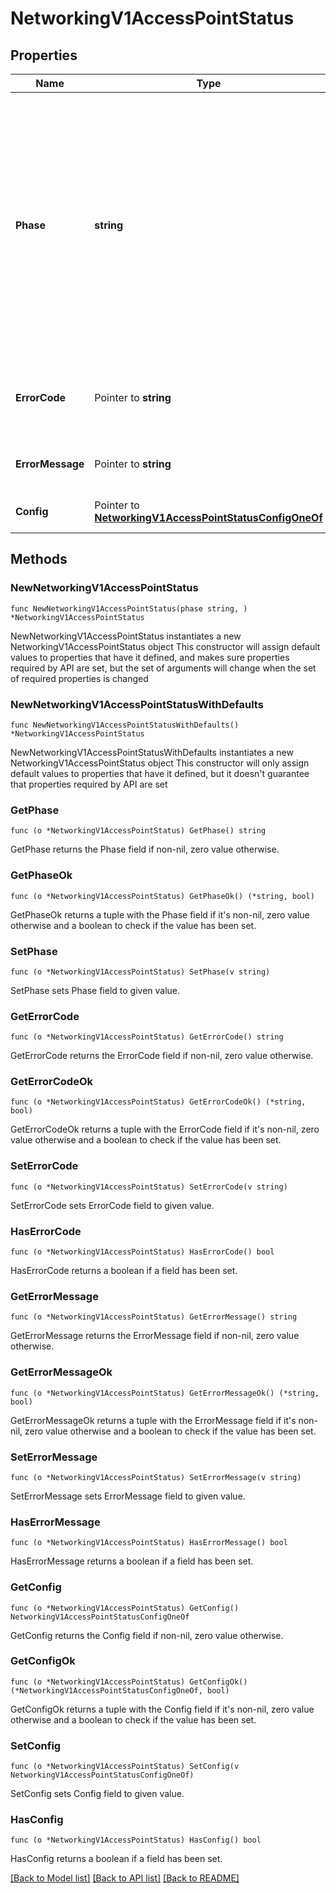 # NetworkingV1AccessPointStatus

## Properties

Name | Type | Description | Notes
------------ | ------------- | ------------- | -------------
**Phase** | **string** | The lifecycle phase of the access point:    PROVISIONING: Access point provisioning is in progress;    PENDING_ACCEPT: Access point connection request is pending acceptance by the customer;    READY:  Access point is ready;    FAILED: Access point is in a failed state;    DEPROVISIONING: Access point deprovisioning is in progress;  | [readonly] 
**ErrorCode** | Pointer to **string** | Error code if access point is in a failed state. May be used for programmatic error checking. | [optional] [readonly] 
**ErrorMessage** | Pointer to **string** | Displayable error message if access point is in a failed state. | [optional] [readonly] 
**Config** | Pointer to [**NetworkingV1AccessPointStatusConfigOneOf**](NetworkingV1AccessPointStatusConfigOneOf.md) | Cloud specific status of the access point. | [optional] [readonly] 

## Methods

### NewNetworkingV1AccessPointStatus

`func NewNetworkingV1AccessPointStatus(phase string, ) *NetworkingV1AccessPointStatus`

NewNetworkingV1AccessPointStatus instantiates a new NetworkingV1AccessPointStatus object
This constructor will assign default values to properties that have it defined,
and makes sure properties required by API are set, but the set of arguments
will change when the set of required properties is changed

### NewNetworkingV1AccessPointStatusWithDefaults

`func NewNetworkingV1AccessPointStatusWithDefaults() *NetworkingV1AccessPointStatus`

NewNetworkingV1AccessPointStatusWithDefaults instantiates a new NetworkingV1AccessPointStatus object
This constructor will only assign default values to properties that have it defined,
but it doesn't guarantee that properties required by API are set

### GetPhase

`func (o *NetworkingV1AccessPointStatus) GetPhase() string`

GetPhase returns the Phase field if non-nil, zero value otherwise.

### GetPhaseOk

`func (o *NetworkingV1AccessPointStatus) GetPhaseOk() (*string, bool)`

GetPhaseOk returns a tuple with the Phase field if it's non-nil, zero value otherwise
and a boolean to check if the value has been set.

### SetPhase

`func (o *NetworkingV1AccessPointStatus) SetPhase(v string)`

SetPhase sets Phase field to given value.


### GetErrorCode

`func (o *NetworkingV1AccessPointStatus) GetErrorCode() string`

GetErrorCode returns the ErrorCode field if non-nil, zero value otherwise.

### GetErrorCodeOk

`func (o *NetworkingV1AccessPointStatus) GetErrorCodeOk() (*string, bool)`

GetErrorCodeOk returns a tuple with the ErrorCode field if it's non-nil, zero value otherwise
and a boolean to check if the value has been set.

### SetErrorCode

`func (o *NetworkingV1AccessPointStatus) SetErrorCode(v string)`

SetErrorCode sets ErrorCode field to given value.

### HasErrorCode

`func (o *NetworkingV1AccessPointStatus) HasErrorCode() bool`

HasErrorCode returns a boolean if a field has been set.

### GetErrorMessage

`func (o *NetworkingV1AccessPointStatus) GetErrorMessage() string`

GetErrorMessage returns the ErrorMessage field if non-nil, zero value otherwise.

### GetErrorMessageOk

`func (o *NetworkingV1AccessPointStatus) GetErrorMessageOk() (*string, bool)`

GetErrorMessageOk returns a tuple with the ErrorMessage field if it's non-nil, zero value otherwise
and a boolean to check if the value has been set.

### SetErrorMessage

`func (o *NetworkingV1AccessPointStatus) SetErrorMessage(v string)`

SetErrorMessage sets ErrorMessage field to given value.

### HasErrorMessage

`func (o *NetworkingV1AccessPointStatus) HasErrorMessage() bool`

HasErrorMessage returns a boolean if a field has been set.

### GetConfig

`func (o *NetworkingV1AccessPointStatus) GetConfig() NetworkingV1AccessPointStatusConfigOneOf`

GetConfig returns the Config field if non-nil, zero value otherwise.

### GetConfigOk

`func (o *NetworkingV1AccessPointStatus) GetConfigOk() (*NetworkingV1AccessPointStatusConfigOneOf, bool)`

GetConfigOk returns a tuple with the Config field if it's non-nil, zero value otherwise
and a boolean to check if the value has been set.

### SetConfig

`func (o *NetworkingV1AccessPointStatus) SetConfig(v NetworkingV1AccessPointStatusConfigOneOf)`

SetConfig sets Config field to given value.

### HasConfig

`func (o *NetworkingV1AccessPointStatus) HasConfig() bool`

HasConfig returns a boolean if a field has been set.


[[Back to Model list]](../README.md#documentation-for-models) [[Back to API list]](../README.md#documentation-for-api-endpoints) [[Back to README]](../README.md)


